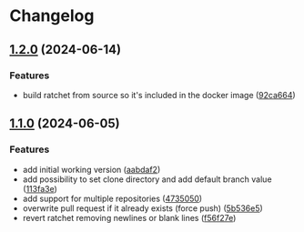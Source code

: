 # Changelog

## [1.2.0](https://github.com/Brend-Smits/ratchet-dispatcher/compare/v1.1.0...v1.2.0) (2024-06-14)


### Features

* build ratchet from source so it's included in the docker image ([92ca664](https://github.com/Brend-Smits/ratchet-dispatcher/commit/92ca664b02324e71684779715a9f1159b3e106ab))

## [1.1.0](https://github.com/Brend-Smits/ratchet-dispatcher/compare/v1.0.0...v1.1.0) (2024-06-05)


### Features

* add initial working version ([aabdaf2](https://github.com/Brend-Smits/ratchet-dispatcher/commit/aabdaf20b0e1be4095ae51d3861ace50e89ecde4))
* add possibility to set clone directory and add default branch value ([113fa3e](https://github.com/Brend-Smits/ratchet-dispatcher/commit/113fa3e88f405766bca6aeb16809e178d90df4a2))
* add support for multiple repositories ([4735050](https://github.com/Brend-Smits/ratchet-dispatcher/commit/47350503290bd5efbbf59c9614a7d9b1c9cd4a2c))
* overwrite pull request if it already exists (force push) ([5b536e5](https://github.com/Brend-Smits/ratchet-dispatcher/commit/5b536e553e17c79ed4a6c699507abdb3795ced1d))
* revert ratchet removing newlines or blank lines ([f56f27e](https://github.com/Brend-Smits/ratchet-dispatcher/commit/f56f27e1c1e1e609a0e94da0896f995f0d800e87))
